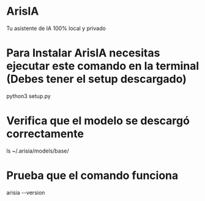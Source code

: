 # ArisIA
Tu asistente de IA 100% local y privado

# Para Instalar ArisIA necesitas ejecutar este comando en la terminal (Debes tener el setup descargado)
python3 setup.py

# Verifica que el modelo se descargó correctamente
ls ~/.arisia/models/base/

# Prueba que el comando funciona
arisia --version
